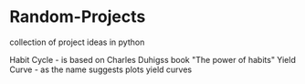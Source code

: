 # Random-Projects
collection of project ideas in python


Habit Cycle - is based on Charles Duhigss book "The power of habits"
Yield Curve - as the name suggests plots yield curves
